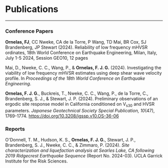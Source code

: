 # Publications
---

### Conference Papers

**Ornelas, FJ**, CC Nweke, CA de la Torre, P Wang, TD Mai, BR Cox, SJ Brandenberg, JP Stewart (2024). Reliability of low frequency mHVSR ordinates, 18th World Conference on Earthquake Engineering, Milan, Italy, July 1-5 2024, Session GEO10, 12 pages

Mai, D., Nweke, C. C., Wang, P., & **Ornelas, F. J. G.** (2024). Investigating the viability of low frequency mHVSR estimates using deep shear wave velocity profile. In *Proceedings of the 18th World Conference on Earthquake Engineering*.

**Ornelas, F. J. G.**, Buckreis, T., Nweke, C. C., Wang, P., de la Torre, C., Brandenberg, S. J., & Stewart, J. P. (2024). Preliminary observations of an ergodic site response model in California conditioned on V<sub>s30</sub> and HVSR parameters. *Japanese Geotechnical Society Special Publication, 10*(47), 1769-1774. https://doi.org/10.3208/jgssp.v10.OS-36-06

### Reports

O'Donnell, T. M., Hudson, K. S., **Ornelas, F. J. G.**, Stewart, J. P., Brandenberg, S. J., Nweke, C. C., & Zimmaro, P. (2024). *Site characterization and liquefaction analysis at Searles Lake, CA following 2019 Ridgecrest Earthquake Sequence* (Report No. 2024-03). UCLA Garrick Institute for the Risk Sciences.

